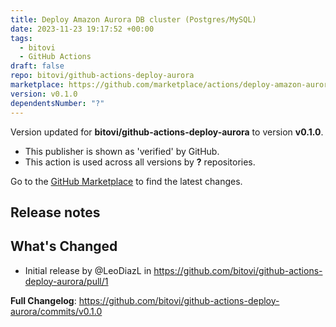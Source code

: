 ```yaml
---
title: Deploy Amazon Aurora DB cluster (Postgres/MySQL)
date: 2023-11-23 19:17:52 +00:00
tags:
  - bitovi
  - GitHub Actions
draft: false
repo: bitovi/github-actions-deploy-aurora
marketplace: https://github.com/marketplace/actions/deploy-amazon-aurora-db-cluster-postgres-mysql
version: v0.1.0
dependentsNumber: "?"
---
```



Version updated for **bitovi/github-actions-deploy-aurora** to version **v0.1.0**.
- This publisher is shown as 'verified' by GitHub.
- This action is used across all versions by **?** repositories.

Go to the [GitHub Marketplace](https://github.com/marketplace/actions/deploy-amazon-aurora-db-cluster-postgres-mysql) to find the latest changes.

## Release notes

## What's Changed
* Initial release by @LeoDiazL in https://github.com/bitovi/github-actions-deploy-aurora/pull/1

**Full Changelog**: https://github.com/bitovi/github-actions-deploy-aurora/commits/v0.1.0
